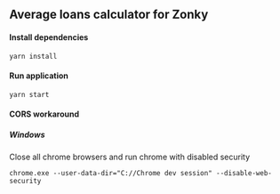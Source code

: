 ## Average loans calculator for Zonky

#### Install dependencies

```
yarn install
```

#### Run application

```
yarn start
```

#### CORS workaround

##### Windows

Close all chrome browsers and run chrome with disabled security

```
chrome.exe --user-data-dir="C://Chrome dev session" --disable-web-security
```
